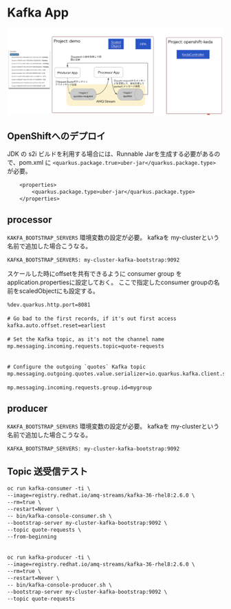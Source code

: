 # Kafka App 

![](./docs/app-architecture.png)

## OpenShiftへのデプロイ

JDK の s2i ビルドを利用する場合には、Runnable Jarを生成する必要があるので、pom.xml に `<quarkus.package.true>uber-jar</quarkus.package.type>`　が必要。

```
    <properties>
        <quarkus.package.type>uber-jar</quarkus.package.type>
    </properties>
```

## processor
`KAKFA_BOOTSTRAP_SERVERS` 環境変数の設定が必要。
kafkaを my-clusterという名前で追加した場合こうなる。
```
KAFKA_BOOTSTRAP_SERVERS: my-cluster-kafka-bootstrap:9092
```

スケールした時にoffsetを共有できるように consumer group を application.propertiesに設定しておく。
ここで指定したconsumer groupの名前をscaledObjectにも設定する。


```
%dev.quarkus.http.port=8081

# Go bad to the first records, if it's out first access
kafka.auto.offset.reset=earliest

# Set the Kafka topic, as it's not the channel name
mp.messaging.incoming.requests.topic=quote-requests


# Configure the outgoing `quotes` Kafka topic
mp.messaging.outgoing.quotes.value.serializer=io.quarkus.kafka.client.serialization.ObjectMapperSerializer

mp.messaging.incoming.requests.group.id=mygroup
```


## producer
`KAKFA_BOOTSTRAP_SERVERS` 環境変数の設定が必要。
kafkaを my-clusterという名前で追加した場合こうなる。
```
KAFKA_BOOTSTRAP_SERVERS: my-cluster-kafka-bootstrap:9092
```


## Topic 送受信テスト

```
oc run kafka-consumer -ti \
--image=registry.redhat.io/amq-streams/kafka-36-rhel8:2.6.0 \
--rm=true \
--restart=Never \
-- bin/kafka-console-consumer.sh \
--bootstrap-server my-cluster-kafka-bootstrap:9092 \
--topic quote-requests \
--from-beginning


oc run kafka-producer -ti \
--image=registry.redhat.io/amq-streams/kafka-36-rhel8:2.6.0 \
--rm=true \
--restart=Never \
-- bin/kafka-console-producer.sh \
--bootstrap-server my-cluster-kafka-bootstrap:9092 \
--topic quote-requests
```
